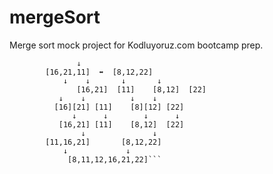 # mergeSort
Merge sort mock project for Kodluyoruz.com bootcamp prep.
```		[16,21,11,8,12,22]
			   ↓
		[16,21,11]  ⬌  [8,12,22]
		    ↓    ↓       ↓       ↓
               [16,21]  [11]    [8,12]  [22]
		   ↓    ↓          ↓    ↓
	      [16][21] [11]    [8][12] [22]
	          ↓      ↓        ↓      ↓
	       [16,21] [11]    [8,12]  [22]
	            ↓               ↓
		[11,16,21]       [8,12,22]
		    ↓		      ↓
		     [8,11,12,16,21,22]```
